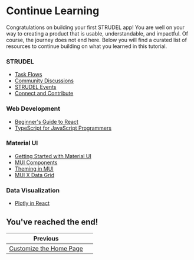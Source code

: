 # Continue Learning

Congratulations on building your first STRUDEL app! You are well on your way to creating a product that is usable, understandable, and impactful. Of course, the journey does not end here. Below you will find a curated list of resources to continue building on what you learned in this tutorial.

### STRUDEL

- [Task Flows](https://strudel.science/design-system/task-flows/overview/)
- [Community Discussions](https://github.com/orgs/strudel-science/discussions)
- [STRUDEL Events](https://strudel.science/engage/events/)
- [Connect and Contribute](https://strudel.science/engage/contribute/)

### Web Development

- [Beginner's Guide to React](https://egghead.io/courses/the-beginner-s-guide-to-react)
- [TypeScript for JavaScript Programmers](https://www.typescriptlang.org/docs/handbook/-typescript-in-5-minutes.html)

### Material UI

- [Getting Started with Material UI](https://mui.com/material-ui/getting-started/)
- [MUI Components](https://mui.com/material-ui/all-components/)
- [Theming in MUI](https://mui.com/material-ui/customization/theming/)
- [MUI X Data Grid](https://mui.com/x/react-data-grid/)

### Data Visualization

- [Plotly in React](https://plotly.com/javascript/react/)

## You've reached the end!

Previous           |  &nbsp;
:-------------------------:|:-------------------------:
[Customize the Home Page](https://github.com/strudel-science/strudel-kit/blob/main/docs/getting-started/6-customize-home-page.md)  |  &nbsp;